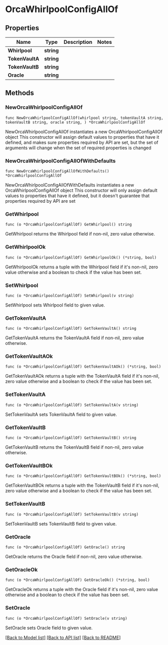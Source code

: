 # OrcaWhirlpoolConfigAllOf

## Properties

Name | Type | Description | Notes
------------ | ------------- | ------------- | -------------
**Whirlpool** | **string** |  | 
**TokenVaultA** | **string** |  | 
**TokenVaultB** | **string** |  | 
**Oracle** | **string** |  | 

## Methods

### NewOrcaWhirlpoolConfigAllOf

`func NewOrcaWhirlpoolConfigAllOf(whirlpool string, tokenVaultA string, tokenVaultB string, oracle string, ) *OrcaWhirlpoolConfigAllOf`

NewOrcaWhirlpoolConfigAllOf instantiates a new OrcaWhirlpoolConfigAllOf object
This constructor will assign default values to properties that have it defined,
and makes sure properties required by API are set, but the set of arguments
will change when the set of required properties is changed

### NewOrcaWhirlpoolConfigAllOfWithDefaults

`func NewOrcaWhirlpoolConfigAllOfWithDefaults() *OrcaWhirlpoolConfigAllOf`

NewOrcaWhirlpoolConfigAllOfWithDefaults instantiates a new OrcaWhirlpoolConfigAllOf object
This constructor will only assign default values to properties that have it defined,
but it doesn't guarantee that properties required by API are set

### GetWhirlpool

`func (o *OrcaWhirlpoolConfigAllOf) GetWhirlpool() string`

GetWhirlpool returns the Whirlpool field if non-nil, zero value otherwise.

### GetWhirlpoolOk

`func (o *OrcaWhirlpoolConfigAllOf) GetWhirlpoolOk() (*string, bool)`

GetWhirlpoolOk returns a tuple with the Whirlpool field if it's non-nil, zero value otherwise
and a boolean to check if the value has been set.

### SetWhirlpool

`func (o *OrcaWhirlpoolConfigAllOf) SetWhirlpool(v string)`

SetWhirlpool sets Whirlpool field to given value.


### GetTokenVaultA

`func (o *OrcaWhirlpoolConfigAllOf) GetTokenVaultA() string`

GetTokenVaultA returns the TokenVaultA field if non-nil, zero value otherwise.

### GetTokenVaultAOk

`func (o *OrcaWhirlpoolConfigAllOf) GetTokenVaultAOk() (*string, bool)`

GetTokenVaultAOk returns a tuple with the TokenVaultA field if it's non-nil, zero value otherwise
and a boolean to check if the value has been set.

### SetTokenVaultA

`func (o *OrcaWhirlpoolConfigAllOf) SetTokenVaultA(v string)`

SetTokenVaultA sets TokenVaultA field to given value.


### GetTokenVaultB

`func (o *OrcaWhirlpoolConfigAllOf) GetTokenVaultB() string`

GetTokenVaultB returns the TokenVaultB field if non-nil, zero value otherwise.

### GetTokenVaultBOk

`func (o *OrcaWhirlpoolConfigAllOf) GetTokenVaultBOk() (*string, bool)`

GetTokenVaultBOk returns a tuple with the TokenVaultB field if it's non-nil, zero value otherwise
and a boolean to check if the value has been set.

### SetTokenVaultB

`func (o *OrcaWhirlpoolConfigAllOf) SetTokenVaultB(v string)`

SetTokenVaultB sets TokenVaultB field to given value.


### GetOracle

`func (o *OrcaWhirlpoolConfigAllOf) GetOracle() string`

GetOracle returns the Oracle field if non-nil, zero value otherwise.

### GetOracleOk

`func (o *OrcaWhirlpoolConfigAllOf) GetOracleOk() (*string, bool)`

GetOracleOk returns a tuple with the Oracle field if it's non-nil, zero value otherwise
and a boolean to check if the value has been set.

### SetOracle

`func (o *OrcaWhirlpoolConfigAllOf) SetOracle(v string)`

SetOracle sets Oracle field to given value.



[[Back to Model list]](../README.md#documentation-for-models) [[Back to API list]](../README.md#documentation-for-api-endpoints) [[Back to README]](../README.md)


